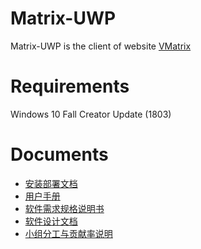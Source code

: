 # Matrix-UWP
Matrix-UWP is the client of website [VMatrix](https://vmatrix.org.cn)

# Requirements
Windows 10 Fall Creator Update (1803)

# Documents
* [安装部署文档](docs/安装部署说明.md)
* [用户手册](docs/用户手册.md)
* [软件需求规格说明书](docs/软件规格说明书.md)
* [软件设计文档](docs/软件设计文档.md)
* [小组分工与贡献率说明](docs/小组分工与贡献率说明.md)



